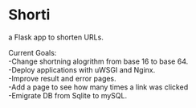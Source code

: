 # Shorti  
a Flask app to shorten URLs.  
  
Current Goals:  
    -Change shortning alogrithm from base 16 to base 64.  
    -Deploy applications with uWSGI and Nginx.  
    -Improve result and error pages.  
    -Add a page to see how many times a link was clicked  
    -Emigrate DB from Sqlite to mySQL.  
